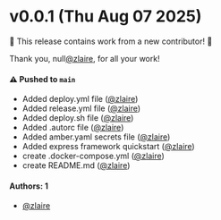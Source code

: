 # v0.0.1 (Thu Aug 07 2025)

:tada: This release contains work from a new contributor! :tada:

Thank you, null[@zlaire](https://github.com/zlaire), for all your work!

#### ⚠️ Pushed to `main`

- Added deploy.yml file ([@zlaire](https://github.com/zlaire))
- Added release.yml file ([@zlaire](https://github.com/zlaire))
- Added deploy.sh file ([@zlaire](https://github.com/zlaire))
- Added .autorc file ([@zlaire](https://github.com/zlaire))
- Added amber.yaml secrets file ([@zlaire](https://github.com/zlaire))
- Added express framework quickstart ([@zlaire](https://github.com/zlaire))
- create .docker-compose.yml ([@zlaire](https://github.com/zlaire))
- create README.md ([@zlaire](https://github.com/zlaire))

#### Authors: 1

- [@zlaire](https://github.com/zlaire)
